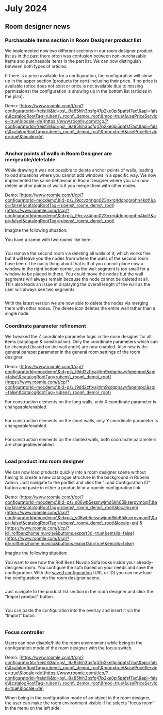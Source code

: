 # July 2024

## Room designer news

### Purchasable items section in Room Designer product list

We implemented now two different sections in our room designer product list as in the past there often was confusion between non-purchasable items and purchasable items in the part list. We can now distinguish between both types of articles.

If there is a price available for a configuration, the configuration will show up in the upper section (products for cart) including their price. If no price is available (price does not exist or price is not available due to missing permissions) the configuration is showing up in the bottom list (articles in the plan).

Demo: [https://www.roomle.com/t/cp/?configuratorId=freistil\&id=ps\_i9a85hih3bsfg47p2ke0pi5pafsf7ao\&api=false\&catalogRootTag=rubens\_room\_demo\_root\&moc=true\&usePriceService=true\&locale=de](https://www.roomle.com/t/cp/?configuratorId=freistil\&id=ps\_i9a85hih3bsfg47p2ke0pi5pafsf7ao\&api=false\&catalogRootTag=rubens\_room\_demo\_root\&moc=true\&usePriceService=true\&locale=de)

<figure><img src="../.gitbook/assets/239ba6e3-c220-4dc1-ac22-fae50ba3d9ed.png" alt=""><figcaption></figcaption></figure>



### Anchor points of walls in Room Designer are mergeable/deletable

While drawing it was not possible to delete anchor points of walls, leading to odd situations where you cannot add windows in a specific way. We now implemented the same behaviour in Room Designer where you can now delete anchor points of walls if you merge them with other nodes.

Demo: [https://www.roomle.com/t/cp/?configuratorId=mocdemo\&id=ps\_i9ccvz4ngq023nxrg4dcpcgrohn4kdt\&api=false\&catalogRootTag=rubens\_room\_demo\_root](https://www.roomle.com/t/cp/?configuratorId=mocdemo\&id=ps\_i9ccvz4ngq023nxrg4dcpcgrohn4kdt\&api=false\&catalogRootTag=rubens\_room\_demo\_root)

Imagine the following situation:

You have a scene with two rooms like here:

<figure><img src="../.gitbook/assets/887d361b-f444-4c25-b315-35824af5a073.png" alt=""><figcaption></figcaption></figure>

You remove the second room via deleting all walls of it; which works fine but it will leave you the nodes from where the walls of the second room have been. The nasty thing about that is that you cannot place now a window in the right bottom corner, as the wall segment is too small for a window to be placed in there. You could move the nodes but the wall segments will always remain because the node cannot be deleted at all. This also leads an issue in displaying the overall lenght of the wall as the user will always see two segments.

<figure><img src="../.gitbook/assets/b21990d2-50f3-4c1d-b537-025cb97a2f66.png" alt=""><figcaption></figcaption></figure>

With the latest version we are now able to delete the nodes via merging them with other nodes. The delete icon deletes the entire wall rather than a single node.



### Coordinate parameter refinement

We tweaked the Z coordinate parameter logic in the room designer for all items (catalogue & construction). Only the coordinate parameters which can be changed (based on the wall angle) are now enabled. Also new is the general parapet parameter in the general room settings of the room designer.

Demo: [https://www.roomle.com/t/cp/?configuratorId=mocdemo\&id=ps\_i9dd2zftyajlrlm9xdqphavvfgpempx\&api=false\&catalogRootTag=rubens\_room\_demo\_root](https://www.roomle.com/t/cp/?configuratorId=mocdemo\&id=ps\_i9dd2zftyajlrlm9xdqphavvfgpempx\&api=false\&catalogRootTag=rubens\_room\_demo\_root)

For construction elements on the long walls, only X coordinate parameter is changeable/enabled.

<figure><img src="../.gitbook/assets/b929f1cc-6ad7-4c5a-ab8e-540cd28ecdda.png" alt=""><figcaption></figcaption></figure>

For construction elements on the short walls, only Y coordinate parameter is changeable/enabled.

<figure><img src="../.gitbook/assets/7ae0ea17-ffaa-44cd-bf1e-7aabf75d8248.png" alt=""><figcaption></figcaption></figure>

For construction elements on the slanted walls, both coordinate parameters are changeable/enabled.

<figure><img src="../.gitbook/assets/b9c83fe1-e0c5-4dff-8e92-f9d97a981ce4.png" alt=""><figcaption></figcaption></figure>



### Load product into room designer

We can now load products quickly into a room designer scene without having to create a new catalogue structure in the background in Rubens Admin. Just navigate to the partlist and click the “Load Configuration ID” button and paste in either a productId or a roomle configuration link.

Demo: [https://www.roomle.com/t/cp/?configuratorId=mocdemo\&id=ps\_s06wb5essnwjmd6kh65ikserpvmoql1\&api=false\&catalogRootTag=rubens\_room\_demo\_root\&locale=en](https://www.roomle.com/t/cp/?configuratorId=mocdemo\&id=ps\_s06wb5essnwjmd6kh65ikserpvmoql1\&api=false\&catalogRootTag=rubens\_room\_demo\_root\&locale=en) &[https://www.roomle.com/t/cp/?id=rolfbenzhome:nuvola\&buttons.export3d=true\&emails=false](https://www.roomle.com/t/cp/?id=rolfbenzhome:nuvola\&buttons.export3d=true\&emails=false)

Imagine the following situation:

You want to see how the Rolf Benz Nuvola Sofa looks inside your already-designed room. You configure the sofa based on your needs and save the configuration. With the [saved configuration](https://www.roomle.com/t/cp/?id=rolfbenzhome:7\_Nuvolaanreihung:0D26E0FA724470952BC0E69D56C9B156AE72663B403E9875E33DE2920C8A8F1A\&configuratorId=demoConfigurator) (URL or ID) you can now load the configuration into the room designer scene.

<figure><img src="../.gitbook/assets/cedc35ee-07eb-4708-9311-48d7da2440ec.png" alt=""><figcaption></figcaption></figure>

Just navigate to the product list section in the room designer and click the “Import product” button.

<figure><img src="../.gitbook/assets/7795970a-ec3c-47e1-83da-3cce5b5831df.png" alt=""><figcaption></figcaption></figure>

You can paste the configuration into the overlay and insert it via the “Import” buton.

<figure><img src="../.gitbook/assets/9651f547-84c4-46a6-a04a-b2eaa13c596a.png" alt=""><figcaption></figcaption></figure>

### Focus controller

Users can now disable/hide the room environment while being in the configuration mode of the room designer with the focus switch.

Demo: [https://www.roomle.com/t/cp/?configuratorId=freistil\&id=ps\_i9a85hih3bsfg47p2ke0pi5pafsf7ao\&api=false\&catalogRootTag=rubens\_room\_demo\_root\&moc=true\&usePriceService=true\&locale=de](https://www.roomle.com/t/cp/?configuratorId=freistil\&id=ps\_i9a85hih3bsfg47p2ke0pi5pafsf7ao\&api=false\&catalogRootTag=rubens\_room\_demo\_root\&moc=true\&usePriceService=true\&locale=de)

When being in the configuration mode of an object in the room designer, the user can make the room environment visible if he selects “focus room” in the menu on the left side.

<figure><img src="../.gitbook/assets/d04ffb40-5250-4f41-8fe9-65c86a25194a.png" alt=""><figcaption></figcaption></figure>
